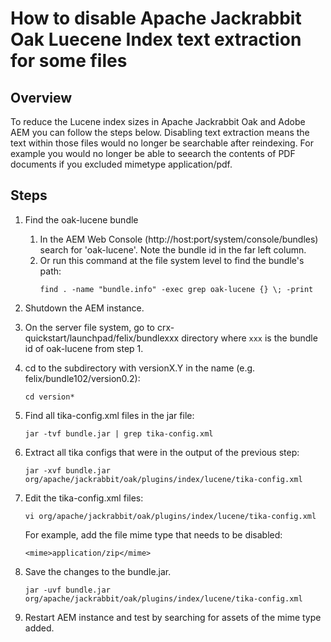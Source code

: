 # How to disable Apache Jackrabbit Oak Luecene Index text extraction for some files

## Overview
To reduce the Lucene index sizes in Apache Jackrabbit Oak and Adobe AEM you can follow the steps below.  Disabling text extraction means the text within those files would no longer be searchable after reindexing.  For example you would no longer be able to seearch the contents of PDF documents if you excluded mimetype application/pdf.

## Steps

1. Find the oak-lucene bundle
   1. In the AEM Web Console (http://host:port/system/console/bundles) search for 'oak-lucene'.  Note the bundle id in the far left column.  
   2. Or run this command at the file system level to find the bundle's path:
      ```
      find . -name "bundle.info" -exec grep oak-lucene {} \; -print
      ```
      
2. Shutdown the AEM instance.

3. On the server file system, go to crx-quickstart/launchpad/felix/bundlexxx directory where `xxx` is the bundle id of oak-lucene from step 1.

4. cd to the subdirectory with versionX.Y in the name (e.g. felix/bundle102/version0.2):
   ```
   cd version*
   ```

5. Find all tika-config.xml files in the jar file:
   ```
   jar -tvf bundle.jar | grep tika-config.xml
   ```
   
6. Extract all tika configs that were in the output of the previous step:
   ```
   jar -xvf bundle.jar org/apache/jackrabbit/oak/plugins/index/lucene/tika-config.xml
   ```

6. Edit the tika-config.xml files:
   ```
   vi org/apache/jackrabbit/oak/plugins/index/lucene/tika-config.xml
   ```

   For example, add the file mime type that needs to be disabled: 
   ```
   <mime>application/zip</mime>
   ```
   
7. Save the changes to the bundle.jar. 
   ```
   jar -uvf bundle.jar org/apache/jackrabbit/oak/plugins/index/lucene/tika-config.xml
   ```
   
8. Restart AEM instance and test by searching for assets of the mime type added.
